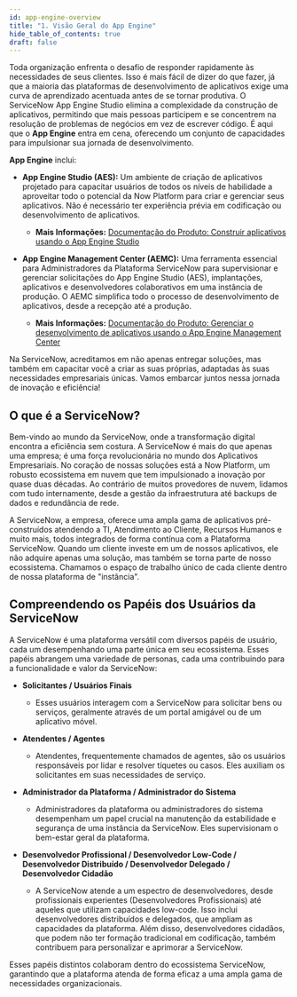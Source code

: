 ```yaml
---
id: app-engine-overview
title: "1. Visão Geral do App Engine"
hide_table_of_contents: true
draft: false
---
```


Toda organização enfrenta o desafio de responder rapidamente às necessidades de seus clientes. Isso é mais fácil de dizer do que fazer, já que a maioria das plataformas de desenvolvimento de aplicativos exige uma curva de aprendizado acentuada antes de se tornar produtiva. O ServiceNow App Engine Studio elimina a complexidade da construção de aplicativos, permitindo que mais pessoas participem e se concentrem na resolução de problemas de negócios em vez de escrever código. É aqui que o **App Engine** entra em cena, oferecendo um conjunto de capacidades para impulsionar sua jornada de desenvolvimento.

**App Engine** inclui:

* **App Engine Studio (AES):** Um ambiente de criação de aplicativos projetado para capacitar usuários de todos os níveis de habilidade a aproveitar todo o potencial da Now Platform para criar e gerenciar seus aplicativos. Não é necessário ter experiência prévia em codificação ou desenvolvimento de aplicativos.
  * **Mais Informações:** [Documentação do Produto: Construir aplicativos usando o App Engine Studio](https://docs.servicenow.com/csh?topicname=aes-overview.html&version=latest)

* **App Engine Management Center (AEMC):** Uma ferramenta essencial para Administradores da Plataforma ServiceNow para supervisionar e gerenciar solicitações do App Engine Studio (AES), implantações, aplicativos e desenvolvedores colaborativos em uma instância de produção. O AEMC simplifica todo o processo de desenvolvimento de aplicativos, desde a recepção até a produção.
  * **Mais Informações:** [Documentação do Produto: Gerenciar o desenvolvimento de aplicativos usando o App Engine Management Center](https://docs.servicenow.com/csh?topicname=monitor-requests-using-aemc.html&version=latest)

Na ServiceNow, acreditamos em não apenas entregar soluções, mas também em capacitar você a criar as suas próprias, adaptadas às suas necessidades empresariais únicas. Vamos embarcar juntos nessa jornada de inovação e eficiência!

## O que é a ServiceNow?

Bem-vindo ao mundo da ServiceNow, onde a transformação digital encontra a eficiência sem costura. A ServiceNow é mais do que apenas uma empresa; é uma força revolucionária no mundo dos Aplicativos Empresariais. No coração de nossas soluções está a Now Platform, um robusto ecossistema em nuvem que tem impulsionado a inovação por quase duas décadas. Ao contrário de muitos provedores de nuvem, lidamos com tudo internamente, desde a gestão da infraestrutura até backups de dados e redundância de rede.

A ServiceNow, a empresa, oferece uma ampla gama de aplicativos pré-construídos atendendo a TI, Atendimento ao Cliente, Recursos Humanos e muito mais, todos integrados de forma contínua com a Plataforma ServiceNow. Quando um cliente investe em um de nossos aplicativos, ele não adquire apenas uma solução, mas também se torna parte de nosso ecossistema. Chamamos o espaço de trabalho único de cada cliente dentro de nossa plataforma de "instância".

## Compreendendo os Papéis dos Usuários da ServiceNow

A ServiceNow é uma plataforma versátil com diversos papéis de usuário, cada um desempenhando uma parte única em seu ecossistema. Esses papéis abrangem uma variedade de personas, cada uma contribuindo para a funcionalidade e valor da ServiceNow:

* **Solicitantes / Usuários Finais**
  * Esses usuários interagem com a ServiceNow para solicitar bens ou serviços, geralmente através de um portal amigável ou de um aplicativo móvel.

* **Atendentes / Agentes**
  * Atendentes, frequentemente chamados de agentes, são os usuários responsáveis por lidar e resolver tíquetes ou casos. Eles auxiliam os solicitantes em suas necessidades de serviço.

* **Administrador da Plataforma / Administrador do Sistema**
  * Administradores da plataforma ou administradores do sistema desempenham um papel crucial na manutenção da estabilidade e segurança de uma instância da ServiceNow. Eles supervisionam o bem-estar geral da plataforma.

* **Desenvolvedor Profissional / Desenvolvedor Low-Code / Desenvolvedor Distribuído / Desenvolvedor Delegado / Desenvolvedor Cidadão**
  * A ServiceNow atende a um espectro de desenvolvedores, desde profissionais experientes (Desenvolvedores Profissionais) até aqueles que utilizam capacidades low-code. Isso inclui desenvolvedores distribuídos e delegados, que ampliam as capacidades da plataforma. Além disso, desenvolvedores cidadãos, que podem não ter formação tradicional em codificação, também contribuem para personalizar e aprimorar a ServiceNow.

Esses papéis distintos colaboram dentro do ecossistema ServiceNow, garantindo que a plataforma atenda de forma eficaz a uma ampla gama de necessidades organizacionais.
